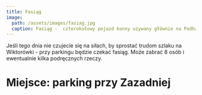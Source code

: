 ```yaml
---
title: Fasiąg
image:
  path: /assets/images/fasiag.jpg
  caption: Fasiąg -  czterokołowy pojazd konny używany głównie na Podhalu do przewożenia turystów
---
```


Jeśli tego dnia nie czujecie się na siłach, by sprostać trudom szlaku na Wiktorówki - przy parkingu będzie czekać fasiąg. Może zabrać 8 osób i ewentualnie kilka podręcznych rzeczy.


# Miejsce: parking przy Zazadniej
